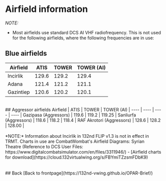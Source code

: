 # Airfield information


*NOTE:*
- Most airfields use standard DCS AI VHF radiofrequency. This is not used for the following airfields, where the following frequencies are in use: 

## Blue airfields
Airfield    | ATIS  | TOWER | TOWER (AI) |
----        | ----  | ----  | ----       |
Incirlik   	| 129.6 | 129.2 | 129.4      |
Adana       | 121.4 | 121.2 | 121.1      |
Gazintiep   | 120.6 | 120.2 | 120.1      |

<br>
## Aggressor airfields
Airfield    			  | ATIS  | TOWER | TOWER (AI) |
----       				  | ----  | ----  | ----       |
Gazipasa (Aggressors)     | 119.6 | 119.2 | 119.25     |
Sanliurfa (Aggressors)    | 118.6 | 118.2 | 118.4      |
RAF Akrotori (Aggressors) | 128.6 | 128.2 | 128.00     |

<br>
<br>
*NOTE:*
Information about Incirlik in 132nd FLIP v1.3 is not in effect in TRMT. Charts in use are CombatWombat's Airfield Diagrams: Syrian Theatre (Reference to DCS User Files: https://www.digitalcombatsimulator.com/en/files/3311946/)
- [Airfield charts for download](https://cloud.132virtualwing.org/s/FBYmiTZzsmFDbK9)
<br>

<br>
<br>
## Back
[Back to frontpage](https://132nd-vwing.github.io/OPAR-Brief/)